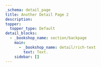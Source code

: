```yaml
---
_schema: detail_page
title: Another Detail Page 2
description:
topper:
  topper_type: Default
detail_blocks:
  - _bookshop_name: section/backpage
    main:
      - _bookshop_name: detail/rich-text
        text: Text.
    sidebar: []
---
```

